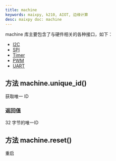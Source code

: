 ```yaml
---
title: machine
keywords: maixpy, k210, AIOT, 边缘计算
desc: maixpy doc: machine
---
```



machine 库主要包含了与硬件相关的各种接口，如下：

* [I2C](i2c.md)
* [SPI](spi.md)
* [Timer](timer.md)
* [PWM](pwm.md)
* [UART](uart.md)


## 方法 machine.unique_id()

获取唯一 ID


### 返回值

32 字节的唯一ID

## 方法 machine.reset()

重启



